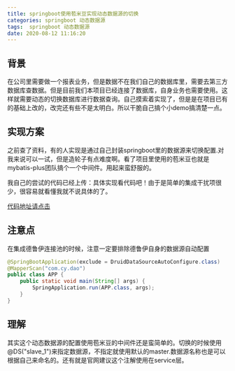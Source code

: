 ```yaml
---
title: springboot使用苞米豆实现动态数据源的切换
categories: springboot 动态数据源
tags:  springboot 动态数据源
date: 2020-08-12 11:16:20
---
```


## 背景

在公司里需要做一个报表业务，但是数据不在我们自己的数据库里，需要去第三方数据库查数据。但是目前我们本项目已经连接了数据库，自身业务也需要使用。这样就需要动态的切换数据库进行数据查询。自己摸索着实现了，但是是在项目已有的基础上改的，改完还有些不是太明白。所以干脆自己搞个小demo搞清楚一点。

## 实现方案

之前查了资料，有的人实现是通过自己封装springboot里的数据源来切换配置.对我来说可以一试，但是造轮子有点难度啊。看了项目里使用的苞米豆也就是mybatis-plus团队搞个一个中间件。用起来蛮舒服的。

我自己的尝试的代码已经上传：具体实现看代码吧！由于是简单的集成干扰项很少，很容易就看懂我就不说具体的了。

[代码地址请点击](https://gitee.com/copasters/configProjectLearn "托管于gitee")

## 注意点

在集成德鲁伊连接池的时候，注意一定要排除德鲁伊自身的数据源自动配置
```java
@SpringBootApplication(exclude = DruidDataSourceAutoConfigure.class)
@MapperScan("com.cy.dao")
public class APP {
    public static void main(String[] args) {
        SpringApplication.run(APP.class, args);
    }
}
```

## 理解

其实这个动态数据源的配置使用苞米豆的中间件还是蛮简单的。切换的时候使用@DS("slave_1")来指定数据源，不指定就使用默认的master.数据源名称也是可以根据自己来命名的。还有就是官网建议这个注解使用在service层。
